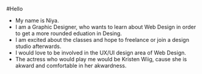 #Hello
+ My name is Niya. 
+ I am a Graphic Designer, who wants to learn about Web Design in order to get a more rounded eduation in Desing. 
+ I am excited about the classes and hope to freelance or join a design studio afterwards. 
+ I would love to be involved in the UX/UI design area of Web Design.
+ The actress who would play me would be Kristen Wiig, cause she is akward and comfortable in her akwardness.
